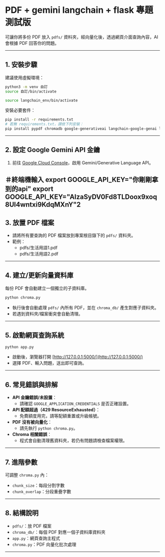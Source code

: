 # PDF + gemini langchain + flask 專題測試版

可讓你將多份 PDF 放入 `pdfs/` 資料夾，經向量化後，透過網頁介面查詢內容，AI 會根據 PDF 回答你的問題。

---

## 1. 安裝步驟

建議使用虛擬環境：
```bash
python3 -m venv 自訂
source 自訂/bin/activate

source langchain_env/bin/activate
```


安裝必要套件：
```bash
pip install -r requirements.txt
# 若無 requirements.txt，請依下列安裝：
pip install pypdf chromadb google-generativeai langchain-google-genai langchain langchain_community flask
```

---

## 2. 設定 Google Gemini API 金鑰

1. 前往 [Google Cloud Console](https://console.cloud.google.com/)，啟用 Gemini/Generative Language API。

＃終端機輸入
export GOOGLE_API_KEY="你剛剛拿到的api"
export GOOGLE_API_KEY="AIzaSyDV0Fd8TLDoox9xoq8Ul4wntxi9KdqMXnY"2
---

## 3. 放置 PDF 檔案

- 請將所有要查詢的 PDF 檔案放到專案根目錄下的 `pdfs/` 資料夾。
- 範例：
  - pdfs/生活用語1.pdf
  - pdfs/生活用語2.pdf

---

## 4. 建立/更新向量資料庫

每份 PDF 會自動建立一個獨立的子資料庫。

```bash
python chroma.py
```
- 執行後會自動處理 `pdfs/` 內所有 PDF，並在 `chroma_db/` 產生對應子資料夾。
- 若遇到資料夾/檔案衝突會自動清理。

---

## 5. 啟動網頁查詢系統

```bash
python app.py
```
- 啟動後，瀏覽器打開 [http://127.0.0.1:5000/](http://127.0.0.1:5000/)
- 選擇 PDF、輸入問題，送出即可查詢。

---

## 6. 常見錯誤與排解

- **API 金鑰錯誤/未設置**：
  - 請確認 `GOOGLE_APPLICATION_CREDENTIALS` 是否正確設置。
- **API 配額超過（429 ResourceExhausted）**：
  - 免費額度用完，請等配額重置或升級帳號。
- **PDF 沒有被向量化**：
  - 請先執行 `python chroma.py`。
- **Chroma 相關錯誤**：
  - 程式會自動清理舊資料夾，若仍有問題請檢查檔案權限。

---

## 7. 進階參數

可調整 `chroma.py` 內：
- `chunk_size`：每段分割字數
- `chunk_overlap`：分段重疊字數

---

## 8. 結構說明

- `pdfs/`：放 PDF 檔案
- `chroma_db/`：每個 PDF 對應一個子資料庫資料夾
- `app.py`：網頁查詢主程式
- `chroma.py`：PDF 向量化批次處理

---


